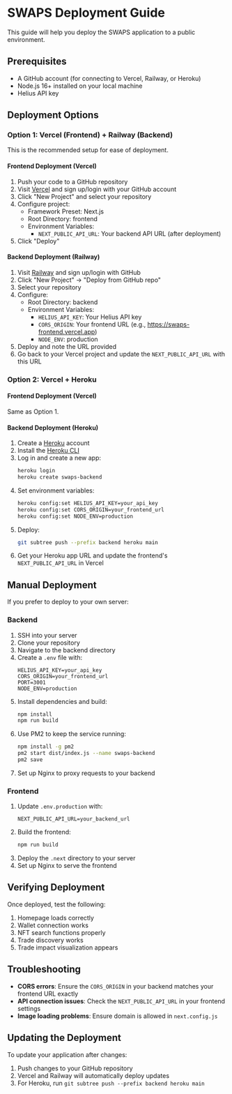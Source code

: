 # SWAPS Deployment Guide

This guide will help you deploy the SWAPS application to a public environment.

## Prerequisites

- A GitHub account (for connecting to Vercel, Railway, or Heroku)
- Node.js 16+ installed on your local machine
- Helius API key

## Deployment Options

### Option 1: Vercel (Frontend) + Railway (Backend)

This is the recommended setup for ease of deployment.

#### Frontend Deployment (Vercel)

1. Push your code to a GitHub repository
2. Visit [Vercel](https://vercel.com/) and sign up/login with your GitHub account
3. Click "New Project" and select your repository
4. Configure project:
   - Framework Preset: Next.js
   - Root Directory: frontend
   - Environment Variables: 
     - `NEXT_PUBLIC_API_URL`: Your backend API URL (after deployment)
5. Click "Deploy"

#### Backend Deployment (Railway)

1. Visit [Railway](https://railway.app/) and sign up/login with GitHub
2. Click "New Project" → "Deploy from GitHub repo"
3. Select your repository
4. Configure:
   - Root Directory: backend
   - Environment Variables:
     - `HELIUS_API_KEY`: Your Helius API key
     - `CORS_ORIGIN`: Your frontend URL (e.g., https://swaps-frontend.vercel.app)
     - `NODE_ENV`: production
5. Deploy and note the URL provided
6. Go back to your Vercel project and update the `NEXT_PUBLIC_API_URL` with this URL

### Option 2: Vercel + Heroku

#### Frontend Deployment (Vercel)

Same as Option 1.

#### Backend Deployment (Heroku)

1. Create a [Heroku](https://heroku.com/) account
2. Install the [Heroku CLI](https://devcenter.heroku.com/articles/heroku-cli)
3. Log in and create a new app:
   ```bash
   heroku login
   heroku create swaps-backend
   ```
4. Set environment variables:
   ```bash
   heroku config:set HELIUS_API_KEY=your_api_key
   heroku config:set CORS_ORIGIN=your_frontend_url
   heroku config:set NODE_ENV=production
   ```
5. Deploy:
   ```bash
   git subtree push --prefix backend heroku main
   ```
6. Get your Heroku app URL and update the frontend's `NEXT_PUBLIC_API_URL` in Vercel

## Manual Deployment

If you prefer to deploy to your own server:

### Backend

1. SSH into your server
2. Clone your repository
3. Navigate to the backend directory
4. Create a `.env` file with:
   ```
   HELIUS_API_KEY=your_api_key
   CORS_ORIGIN=your_frontend_url
   PORT=3001
   NODE_ENV=production
   ```
5. Install dependencies and build:
   ```bash
   npm install
   npm run build
   ```
6. Use PM2 to keep the service running:
   ```bash
   npm install -g pm2
   pm2 start dist/index.js --name swaps-backend
   pm2 save
   ```
7. Set up Nginx to proxy requests to your backend

### Frontend

1. Update `.env.production` with:
   ```
   NEXT_PUBLIC_API_URL=your_backend_url
   ```
2. Build the frontend:
   ```bash
   npm run build
   ```
3. Deploy the `.next` directory to your server
4. Set up Nginx to serve the frontend

## Verifying Deployment

Once deployed, test the following:
1. Homepage loads correctly
2. Wallet connection works
3. NFT search functions properly
4. Trade discovery works
5. Trade impact visualization appears

## Troubleshooting

- **CORS errors**: Ensure the `CORS_ORIGIN` in your backend matches your frontend URL exactly
- **API connection issues**: Check the `NEXT_PUBLIC_API_URL` in your frontend settings
- **Image loading problems**: Ensure domain is allowed in `next.config.js`

## Updating the Deployment

To update your application after changes:
1. Push changes to your GitHub repository
2. Vercel and Railway will automatically deploy updates
3. For Heroku, run `git subtree push --prefix backend heroku main` 